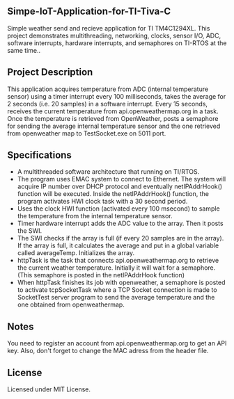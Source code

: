 ## Simpe-IoT-Application-for-TI-Tiva-C
Simple weather send and recieve application for TI TM4C1294XL. This project demonstrates multithreading, networking, clocks, sensor I/O, ADC, software interrupts, hardware interrupts, and semaphores on TI-RTOS at the same time..

## Project Description
This application acquires temperature from ADC (internal temperature sensor) using a timer interrupt every 100 milliseconds, takes the average for 2 seconds (i.e. 20 samples) in a software interrupt. Every 15 seconds, receives the current temperature from api.openweathermap.org in a task. Once the temperature is retrieved from OpenWeather, posts a semaphore for sending the average internal temperature sensor and the one retrieved from openweather map to TestSocket.exe on 5011 port. 

## Specifications
* A multithreaded software architecture that running on TI/RTOS.
* The program uses EMAC system to connect to Ethernet. The system will acquire IP number over DHCP protocol and eventually netIPAddrHook() function will be executed. Inside the netIPAddrHook() function, the program activates HWI clock task with a 30 second period.
* Uses the clock HWI function (activated every 100 msecond) to sample the temperature from the internal temperature sensor.
* Timer hardware interrupt adds the ADC value to the array. Then it posts the SWI.
* The SWI checks if the array is full (if every 20 samples are in the array). If the array is full, it calculates the average and put in a global variable called averageTemp. Initializes the array. 
* httpTask is the task that connects api.openweathermap.org to retrieve the current weather temperature. Initially it will wait for a semaphore. (This semaphore is posted in the netIPAddrHook function)
* When httpTask finishes its job with openweather, a semaphore is posted to activate tcpSocketTask where a TCP Socket connection is made to SocketTest server program to send the average temperature and the one obtained from openweathermap. 

## Notes
You need to register an account from api.openweathermap.org to get an API key. Also, don't forget to change the MAC adress from the header file.

## License
Licensed under MIT License. 
